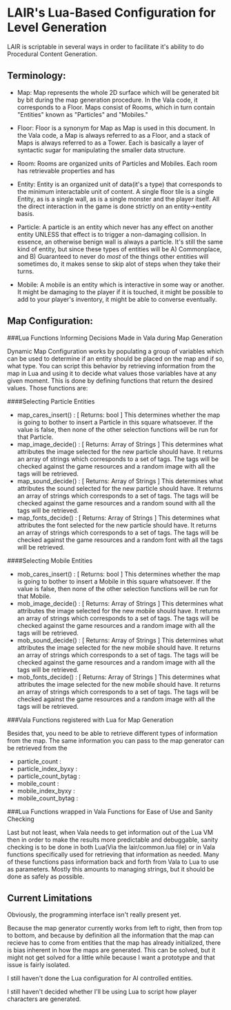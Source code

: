 LAIR's Lua-Based Configuration for Level Generation
===================================================

LAIR is scriptable in several ways in order to facilitate it's ability to do
Procedural Content Generation.

Terminology:
------------

  * Map: Map represents the whole 2D surface which will be generated bit by
  bit during the map generation procedure. In the Vala code, it corresponds to
  a Floor. Maps consist of Rooms, which in turn contain "Entities" known as
  "Particles" and "Mobiles."

  * Floor: Floor is a synonym for Map as Map is used in this document. In the
  Vala code, a Map is always referred to as a Floor, and a stack of Maps is
  always referred to as a Tower. Each is basically a layer of syntactic sugar
  for manipulating the smaller data structure.

  * Room: Rooms are organized units of Particles and Mobiles. Each room has
  retrievable properties and has

  * Entity: Entity is an organized unit of data(it's a type) that corresponds to
  the minimum interactable unit of content. A single floor tile is a single
  Entity, as is a single wall, as is a single monster and the player itself. All
  the direct interaction in the game is done strictly on an entity->entity
  basis.

  * Particle: A particle is an entity which never has any effect on another
  entity UNLESS that effect is to trigger a non-damaging collision. In essence,
  an otherwise benign wall is always a particle. It's still the same kind of
  entity, but since these types of entities will be A) Commonplace, and
  B) Guaranteed to never do *most* of the things other entities will sometimes
  do, it makes sense to skip alot of steps when they take their turns.

  * Mobile: A mobile is an entity which is interactive in some way or another.
  It might be damaging to the player if it is touched, it might be possible to
  add to your player's inventory, it might be able to converse eventually.


Map Configuration:
------------------

###Lua Functions Informing Decisions Made in Vala during Map Generation

Dynamic Map Configuration works by populating a group of variables which can
be used to determine if an entity should be placed on the map and if so, what
type. You can script this behavior by retrieving information from the map in
Lua and using it to decide what values those variables have at any given moment.
This is done by defining functions that return the desired values. Those
functions are:

####Selecting Particle Entities

  * map\_cares\_insert() : \[ Returns: bool \] This determines whether the map
  is going to bother to insert a Particle in this square whatsoever. If the
  value is false, then none of the other selection functions will be run for
  that Particle.
  * map\_image\_decide() : \[ Returns: Array of Strings \] This determines what
  attributes the image selected for the new particle should have. It returns an
  array of strings which corresponds to a set of tags. The tags will be checked
  against the game resources and a random image with all the tags will be
  retrieved.
  * map\_sound\_decide() : \[ Returns: Array of Strings \] This determines what
  attributes the sound selected for the new particle should have. It returns an
  array of strings which corresponds to a set of tags. The tags will be checked
  against the game resources and a random sound with all the tags will be
  retrieved.
  * map\_fonts\_decide() : \[ Returns: Array of Strings \] This determines what
  attributes the font selected for the new particle should have. It returns an
  array of strings which corresponds to a set of tags. The tags will be checked
  against the game resources and a random font with all the tags will be
  retrieved.

####Selecting Mobile Entities

  * mob\_cares\_insert() : \[ Returns: bool \] This determines whether the map
  is going to bother to insert a Mobile in this square whatsoever. If the value
  is false, then none of the other selection functions will be run for that
  Mobile.
  * mob\_image\_decide() : \[ Returns: Array of Strings \] This determines what
  attributes the image selected for the new mobile should have. It returns an
  array of strings which corresponds to a set of tags. The tags will be checked
  against the game resources and a random image with all the tags will be
  retrieved.
  * mob\_sound\_decide() : \[ Returns: Array of Strings \] This determines what
  attributes the image selected for the new mobile should have. It returns an
  array of strings which corresponds to a set of tags. The tags will be checked
  against the game resources and a random image with all the tags will be
  retrieved.
  * mob\_fonts\_decide() : \[ Returns: Array of Strings \] This determines what
  attributes the image selected for the new mobile should have. It returns an
  array of strings which corresponds to a set of tags. The tags will be checked
  against the game resources and a random image with all the tags will be
  retrieved.

###Vala Functions registered with Lua for Map Generation


Besides that, you need to be able to retrieve different types of information
from the map. The same information you can pass to the map generator can be
retrieved from the

  * particle\_count :
  * particle\_index\_byxy :
  * particle\_count\_bytag :
  * mobile\_count :
  * mobile\_index\_byxy :
  * mobile\_count\_bytag :

###Lua Functions wrapped in Vala Functions for Ease of Use and Sanity Checking

Last but not least, when Vala needs to get information out of the Lua VM then
in order to make the results more predictable and debuggable, sanity checking
is to be done in both Lua(Via the lair/common.lua file) or in Vala functions
specifically used for retrieving that information as needed. Many of these
functions pass information back and forth from Vala to Lua to use as parameters.
Mostly this amounts to managing strings, but it should be done as safely as
possible.

Current Limitations
-------------------

Obviously, the programming interface isn't really present yet.

Because the map generator currently works from left to right, then from top to
bottom, and because by definition all the information that the map can recieve
has to come from entities that the map has already initialized, there is bias
inherent in how the maps are generated. This can be solved, but it might not get
solved for a little while because I want a prototype and that issue is fairly
isolated.

I still haven't done the Lua configuration for AI controlled entities.

I still haven't decided whether I'll be using Lua to script how player
characters are generated.
